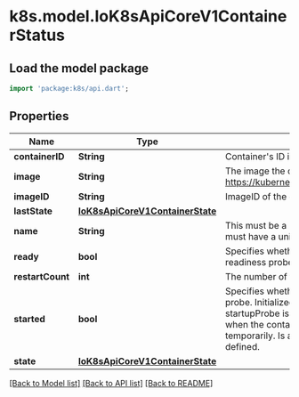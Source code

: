 # k8s.model.IoK8sApiCoreV1ContainerStatus

## Load the model package
```dart
import 'package:k8s/api.dart';
```

## Properties
Name | Type | Description | Notes
------------ | ------------- | ------------- | -------------
**containerID** | **String** | Container's ID in the format '<type>://<container_id>'. | [optional] 
**image** | **String** | The image the container is running. More info: https://kubernetes.io/docs/concepts/containers/images. | 
**imageID** | **String** | ImageID of the container's image. | 
**lastState** | [**IoK8sApiCoreV1ContainerState**](IoK8sApiCoreV1ContainerState.md) |  | [optional] 
**name** | **String** | This must be a DNS_LABEL. Each container in a pod must have a unique name. Cannot be updated. | 
**ready** | **bool** | Specifies whether the container has passed its readiness probe. | 
**restartCount** | **int** | The number of times the container has been restarted. | 
**started** | **bool** | Specifies whether the container has passed its startup probe. Initialized as false, becomes true after startupProbe is considered successful. Resets to false when the container is restarted, or if kubelet loses state temporarily. Is always true when no startupProbe is defined. | [optional] 
**state** | [**IoK8sApiCoreV1ContainerState**](IoK8sApiCoreV1ContainerState.md) |  | [optional] 

[[Back to Model list]](../README.md#documentation-for-models) [[Back to API list]](../README.md#documentation-for-api-endpoints) [[Back to README]](../README.md)


